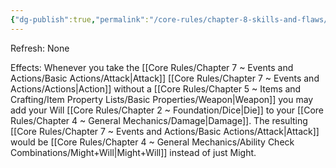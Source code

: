 ```yaml
---
{"dg-publish":true,"permalink":"/core-rules/chapter-8-skills-and-flaws/skill-list/will/rank-2/force-of-will/"}
---
```


Refresh: None

Effects:
Whenever you take the [[Core Rules/Chapter 7 ~ Events and Actions/Basic Actions/Attack\|Attack]] [[Core Rules/Chapter 7 ~ Events and Actions/Actions\|Action]] without a [[Core Rules/Chapter 5 ~ Items and Crafting/Item Property Lists/Basic Properties/Weapon\|Weapon]] you may add your Will [[Core Rules/Chapter 2 ~ Foundation/Dice\|Die]] to your [[Core Rules/Chapter 4 ~ General Mechanics/Damage\|Damage]]. The resulting [[Core Rules/Chapter 7 ~ Events and Actions/Basic Actions/Attack\|Attack]] would be [[Core Rules/Chapter 4 ~ General Mechanics/Ability Check Combinations/Might+Will\|Might+Will]] instead of just Might.